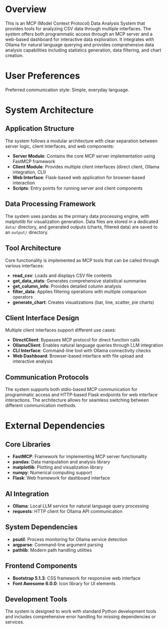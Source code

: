 # Overview

This is an MCP (Model Context Protocol) Data Analysis System that provides tools for analyzing CSV data through multiple interfaces. The system offers both programmatic access through an MCP server and a web-based dashboard for interactive data exploration. It integrates with Ollama for natural language querying and provides comprehensive data analysis capabilities including statistics generation, data filtering, and chart creation.

# User Preferences

Preferred communication style: Simple, everyday language.

# System Architecture

## Application Structure
The system follows a modular architecture with clear separation between server logic, client interfaces, and web components:

- **Server Module**: Contains the core MCP server implementation using FastMCP framework
- **Client Module**: Provides multiple client interfaces (direct client, Ollama integration, CLI)
- **Web Interface**: Flask-based web application for browser-based interaction
- **Scripts**: Entry points for running server and client components

## Data Processing Framework
The system uses pandas as the primary data processing engine, with matplotlib for visualization generation. Data files are stored in a dedicated `data/` directory, and generated outputs (charts, filtered data) are saved to an `output/` directory.

## Tool Architecture
Core functionality is implemented as MCP tools that can be called through various interfaces:

- **read_csv**: Loads and displays CSV file contents
- **get_data_stats**: Generates comprehensive statistical summaries
- **get_column_info**: Provides detailed column analysis
- **filter_data**: Applies filtering operations with multiple comparison operators
- **generate_chart**: Creates visualizations (bar, line, scatter, pie charts)

## Client Interface Design
Multiple client interfaces support different use cases:

- **DirectClient**: Bypasses MCP protocol for direct function calls
- **OllamaClient**: Enables natural language queries through LLM integration
- **CLI Interface**: Command-line tool with Ollama connectivity checks
- **Web Dashboard**: Browser-based interface with file upload and interactive analysis

## Communication Protocols
The system supports both stdio-based MCP communication for programmatic access and HTTP-based Flask endpoints for web interface interactions. The architecture allows for seamless switching between different communication methods.

# External Dependencies

## Core Libraries
- **FastMCP**: Framework for implementing MCP server functionality
- **pandas**: Data manipulation and analysis library
- **matplotlib**: Plotting and visualization library
- **numpy**: Numerical computing support
- **Flask**: Web framework for dashboard interface

## AI Integration
- **Ollama**: Local LLM service for natural language query processing
- **requests**: HTTP client for Ollama API communication

## System Dependencies
- **psutil**: Process monitoring for Ollama service detection
- **argparse**: Command-line argument parsing
- **pathlib**: Modern path handling utilities

## Frontend Components
- **Bootstrap 5.1.3**: CSS framework for responsive web interface
- **Font Awesome 6.0.0**: Icon library for UI elements

## Development Tools
The system is designed to work with standard Python development tools and includes comprehensive error handling for missing dependencies or services.